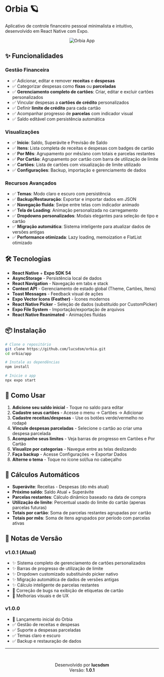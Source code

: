 # Orbia 🪐

Aplicativo de controle financeiro pessoal minimalista e intuitivo, desenvolvido em React Native com Expo.

<p align="center">
  <img src="https://i.imgur.com/XxMxaJ7.png" alt="Orbia App" />
</p>

## ✨ Funcionalidades

### Gestão Financeira
- ✅ Adicionar, editar e remover **receitas** e **despesas**
- ✅ Categorizar despesas como **fixas** ou **parceladas**
- ✅ **Gerenciamento completo de cartões**: Criar, editar e excluir cartões personalizados
- ✅ Vincular despesas a **cartões de crédito** personalizados
- ✅ Definir **limite de crédito** para cada cartão
- ✅ Acompanhar progresso de **parcelas** com indicador visual
- ✅ Saldo editável com persistência automática

### Visualizações
- ✅ **Início**: Saldo, Superávite e Previsão de Saldo
- ✅ **Itens**: Lista completa de receitas e despesas com badges de cartão
- ✅ **Por Mês**: Agrupamento por mês/ano com totais e parcelas restantes
- ✅ **Por Cartão**: Agrupamento por cartão com barra de utilização de limite
- ✅ **Cartões**: Lista de cartões com visualização de limite utilizado
- ✅ **Configurações**: Backup, importação e gerenciamento de dados

### Recursos Avançados
- ✅ **Temas**: Modo claro e escuro com persistência
- ✅ **Backup/Restauração**: Exportar e importar dados em JSON
- ✅ **Navegação fluida**: Swipe entre telas com indicador animado
- ✅ **Tela de Loading**: Animação personalizada no carregamento
- ✅ **Dropdowns personalizados**: Modais elegantes para seleção de tipo e cartão
- ✅ **Migração automática**: Sistema inteligente para atualizar dados de versões antigas
- ✅ **Performance otimizada**: Lazy loading, memoization e FlatList otimizado

## 🛠️ Tecnologias

- **React Native** + **Expo SDK 54**
- **AsyncStorage** - Persistência local de dados
- **React Navigation** - Navegação em tabs e stack
- **Context API** - Gerenciamento de estado global (Theme, Cartões, Itens)
- **Toast Messages** - Feedback visual de ações
- **Expo Vector Icons (Feather)** - Ícones modernos
- **React Native Picker** - Seleção de dados (substituído por CustomPicker)
- **Expo File System** - Importação/exportação de arquivos
- **React Native Reanimated** - Animações fluidas

## 📦 Instalação

```bash
# Clone o repositório
git clone https://github.com/lucsdsm/orbia.git
cd orbia/app

# Instale as dependências
npm install

# Inicie o app
npx expo start
```

## 📱 Como Usar

1. **Adicione seu saldo inicial** - Toque no saldo para editar
2. **Cadastre seus cartões** - Acesse o menu → Cartões → Adicionar
3. **Cadastre receitas/despesas** - Use os botões verde/vermelho no rodapé
4. **Vincule despesas parceladas** - Selecione o cartão ao criar uma despesa parcelada
5. **Acompanhe seus limites** - Veja barras de progresso em Cartões e Por Cartão
6. **Visualize por categorias** - Navegue entre as telas deslizando
7. **Faça backup** - Acesse Configurações → Exportar Dados
8. **Alterne o tema** - Toque no ícone sol/lua no cabeçalho


## 🎯 Cálculos Automáticos

- **Superávite**: Receitas - Despesas (do mês atual)
- **Próximo saldo**: Saldo Atual + Superávite
- **Parcelas restantes**: Cálculo dinâmico baseado na data de compra
- **Utilização de limite**: Percentual usado do limite do cartão (apenas parcelas futuras)
- **Totais por cartão**: Soma de parcelas restantes agrupadas por cartão
- **Totais por mês**: Soma de itens agrupados por período com parcelas ativas

## 📝 Notas de Versão

### v1.0.1 (Atual)
- ✨ Sistema completo de gerenciamento de cartões personalizados
- ✨ Barras de progresso de utilização de limite
- ✨ Dropdown customizado substituindo picker nativo
- ✨ Migração automática de dados de versões antigas
- ✨ Cálculo inteligente de parcelas restantes
- 🐛 Correção de bugs na exibição de etiquetas de cartão
- 🎨 Melhorias visuais e de UX

### v1.0.0
- 🎉 Lançamento inicial do Orbia
- ✅ Gestão de receitas e despesas
- ✅ Suporte a despesas parceladas
- ✅ Temas claro e escuro
- ✅ Backup e restauração de dados

---

<br>
<p align="center">
  Desenvolvido por <strong>lucsdsm</strong> <br>
  Versão: <strong>1.0.1</strong> 
</p>


 
